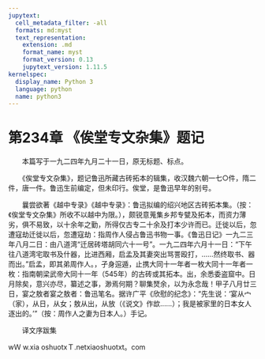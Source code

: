 ```yaml
---
jupytext:
  cell_metadata_filter: -all
  formats: md:myst
  text_representation:
    extension: .md
    format_name: myst
    format_version: 0.13
    jupytext_version: 1.11.5
kernelspec:
  display_name: Python 3
  language: python
  name: python3
---
```

# 第234章  《俟堂专文杂集》题记 

　　本篇写于一九二四年九月二十一日，原无标题、标点。 

　　《俟堂专文杂集》，题记鲁迅所藏古砖拓本的辑集，收汉魏六朝一七○件，隋二件，唐一件。鲁迅生前编定，但未印行。俟堂，是鲁迅早年的别号。 

　　曩尝欲著《越中专录》《越中专录》：鲁迅拟编的绍兴地区古砖拓本集。（按：《俟堂专文杂集》所收不以越中为限。），颇锐意蒐集乡邦专甓及拓本，而资力薄劣，俱不易致，以十余年之勤，所得仅古专二十余及打本少许而已。迁徙以后，忽遭寇劫迁徙以后，忽遭寇劫：指周作人侵占鲁迅书物一事。《鲁迅日记》一九二三年八月二日：由八道湾“迁居砖塔胡同六十一号”。一九二四年六月十一日：“下午往八道湾宅取书及什器，比进西厢，启孟及其妻突出骂詈殴打，……然终取书、器而出。”启孟，即其弟周作人。，孑身逭遁，止携大同十一年者一枚大同十一年者一枚：指南朝梁武帝大同十一年（545年）的古砖或其拓本。出，余悉委盗窟中。日月除矣，意兴亦尽，纂述之事，渺焉何期？聊集燹余，以为永念哉！甲子八月廿三日，宴之敖者宴之敖者：鲁迅笔名。据许广平《欣慰的纪念》：“先生说：‘宴从宀（家），从日，从女；敖从出，从放（《说文》作欪……）；我是被家里的日本女人逐出的。’”（按：周作人之妻为日本人。）手记。 

　　译文序跋集 

wＷ w.xia oshuotxＴ.netxiaoshuotxt。com 

